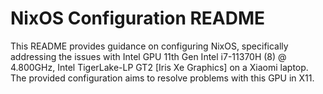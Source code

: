 
# NixOS Configuration README

This README provides guidance on configuring NixOS, specifically addressing the issues with Intel GPU 11th Gen Intel i7-11370H (8) @ 4.800GHz, Intel TigerLake-LP GT2 [Iris Xe Graphics] on a Xiaomi laptop. The provided configuration aims to resolve problems with this GPU in X11. 
